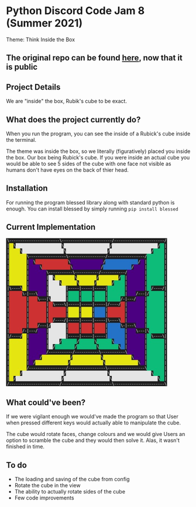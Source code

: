 # Python Discord Code Jam 8 (Summer 2021)

Theme: Think Inside the Box

## The original repo can be found [here](https://github.com/doublevcodes/inside-the-box), now that it is public

## Project Details

We are "inside" the box, Rubik's cube to be exact.

## What does the project currently do?

When you run the program, you can see the inside of a Rubick's cube inside the terminal.

The theme was inside the box, so we literally (figuratively) placed you inside the box. Our box being Rubick's cube. If you were inside an actual cube you would be able to see 5 sides of the cube with one face not visible as humans don't have eyes on the back of thier head.

## Installation


For running the program blessed library along with standard python is enough. You can install blessed by simply running `pip install blessed`


## Current Implementation 

![alt text](./docs/rubiks_cube_internal.jpg)


## What could've been?

If we were vigilant enough we would've made the program so that User when pressed different keys would actually able to manipulate the cube.

The cube would rotate faces, change colours and we would give Users an option to scramble the cube and they would then solve it. Alas, it wasn't finished in time.

## To do

* The loading and saving of the cube from config
* Rotate the cube in the view
* The ability to actually rotate sides of the cube
* Few code improvements
